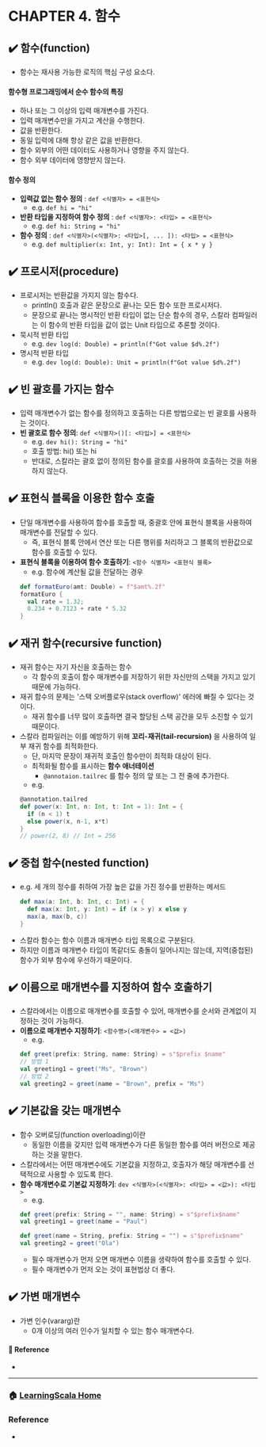 # CHAPTER 4. 함수

## :heavy_check_mark: 함수(function)
- 함수는 재사용 가능한 로직의 핵심 구성 요소다.

#### 함수형 프로그래밍에서 순수 함수의 특징
- 하나 또는 그 이상의 입력 매개변수를 가진다.
- 입력 매개변수만을 가지고 계산을 수행한다.
- 값을 반환한다.
- 동일 입력에 대해 항상 같은 값을 반환한다.
- 함수 외부의 어떤 데이터도 사용하거나 영향을 주지 않는다.
- 함수 외부 데이터에 영향받지 않는다.

#### 함수 정의 
- **입력값 없는 함수 정의** : `def <식별자> = <표현식>`
  - e.g. `def hi = "hi"`
- **반환 타입을 지정하여 함수 정의** :  `def <식별자>: <타입> = <표현식>`
  - e.g. `def hi: String = "hi"`
- **함수 정의** : `def <식별자>(<식별자>: <타입>[, ... ]): <타입> = <표현식>`
  - e.g. `def multiplier(x: Int, y: Int): Int = { x * y }`

## :heavy_check_mark: 프로시저(procedure)
- 프로시저는 반환값을 가지지 않는 함수다.
  - println() 호출과 같은 문장으로 끝나는 모든 함수 또한 프로시저다.
  - 문장으로 끝나는 명시적인 반환 타입이 없는 단순 함수의 경우, 스칼라 컴파일러는 이 함수의 반환 타입을 값이 없는 Unit 타입으로 추론할 것이다.
- 묵시적 반환 타입
  - e.g. `dev log(d: Double) = println(f"Got value $d%.2f")`
- 명시적 반환 타입
  - e.g. `dev log(d: Double): Unit = println(f"Got value $d%.2f")`

## :heavy_check_mark: 빈 괄호를 가지는 함수
- 입력 매개변수가 없는 함수를 정의하고 호출하는 다른 방법으로는 빈 괄호를 사용하는 것이다.
- **빈 괄호로 함수 정의**: `def <식별자>()[: <타입>] = <표현식>`
  - e.g. `dev hi(): String = "hi"`
  - 호출 방법: hi() 또는 hi
  - 반대로, 스칼라는 괄호 없이 정의된 함수를 괄호를 사용하여 호출하는 것을 허용하지 않는다.

## :heavy_check_mark: 표현식 블록을 이용한 함수 호출
- 단일 매개변수를 사용하여 함수를 호출할 때, 중괄호 안에 표현식 블록을 사용하여 매개변수를 전달할 수 있다.
  - 즉, 표현식 블록 안에서 연산 또는 다른 행위를 처리하고 그 블록의 반환값으로 함수를 호출할 수 있다.
- **표현식 블록을 이용하여 함수 호출하기**: `<함수 식별자> <표현식 블록>`
  - e.g. 함수에 계산될 값을 전달하는 경우
  ```scala
  def formatEuro(amt: Double) = f"$amt%.2f"
  formatEuro { 
    val rate = 1.32;
    0.234 + 0.7123 + rate * 5.32
  }
  ```

## :heavy_check_mark: 재귀 함수(recursive function)
- 재귀 함수는 자기 자신을 호출하는 함수
  - 각 함수의 호출이 함수 매개변수를 저장하기 위한 자신만의 스택을 가지고 있기 때문에 가능하다.
- 재귀 함수의 문제는 '스택 오버플로우(stack overflow)' 에러에 빠질 수 있다는 것이다. 
  - 재귀 함수를 너무 많이 호출하면 결국 할당된 스택 공간을 모두 소진할 수 있기 때문이다.
- 스칼라 컴파일러는 이를 예방하기 위해 **꼬리-재귀(tail-recursion)** 을 사용하여 일부 재귀 함수를 최적화한다.
  - 단, 마지막 문장이 재귀적 호출인 함수만이 최적화 대상이 된다.
  - 최적화될 함수를 표시하는 **함수 애너테이션** 
    - `@annotaion.tailrec` 를 함수 정의 앞 또는 그 전 줄에 추가한다.
  - e.g.
  ```scala
  @annotation.tailred
  def power(x: Int, n: Int, t: Int = 1): Int = {
    if (n < 1) t
    else power(x, n-1, x*t)
  }
  // power(2, 8) // Int = 256 
  ```
  
## :heavy_check_mark: 중첩 함수(nested function)
- e.g. 세 개의 정수를 취하여 가장 높은 값을 가진 정수를 반환하는 메서드
  ```scala
  def max(a: Int, b: Int, c: Int) = {
    def max(x: Int, y: Int) = if (x > y) x else y
    max(a, max(b, c))
  }
  ```
- 스칼라 함수는 함수 이름과 매개변수 타입 목록으로 구분된다.
- 하지만 이름과 매개변수 타입이 똑같더도 충돌이 일어나지는 않는데, 지역(중첩된) 함수가 외부 함수에 우선하기 때문이다.

## :heavy_check_mark: 이름으로 매개변수를 지정하여 함수 호출하기
- 스칼라에서는 이름으로 매개변수를 호출할 수 있어, 매개변수를 순서와 관계없이 지정하는 것이 가능하다.
- **이름으로 매개변수 지정하기**: `<함수명>(<매개변수> = <값>)`
  - e.g. 
  ```scala
  def greet(prefix: String, name: String) = s"$prefix $name"
  // 방법 1
  val greeting1 = greet("Ms", "Brown")
  // 방법 2
  val greeting2 = greet(name = "Brown", prefix = "Ms")
  ```

## :heavy_check_mark: 기본값을 갖는 매개변수
- 함수 오버로딩(function overloading)이란 
  - 동일한 이름을 갖지만 입력 매개변수가 다른 동일한 함수를 여러 버전으로 제공하는 것을 말한다. 
- 스칼라에서는 어떤 매개변수에도 기본값을 지정하고, 호출자가 해당 매개변수를 선택적으로 사용할 수 있도록 한다.
- **함수 매개변수로 기본값 지정하기**: `dev <식별자>(<식별자>: <타입> = <값>): <타입>`
  - e.g.
  ```scala
  def greet(prefix: String = "", name: String) = s"$prefix$name"
  val greeting1 = greet(name = "Paul")
  ```
  ```scala
  def greet(name = String, prefix: String = "") = s"$prefix$name"
  val greeting2 = greet("Ola")
  ```
  - 필수 매개변수가 먼저 오면 매개변수 이름을 생략하여 함수를 호출할 수 있다.
  - 필수 매개변수가 먼저 오는 것이 표현법상 더 좋다. 

## :heavy_check_mark: 가변 매개변수 
- 가변 인수(vararg)란 
  - 0개 이상의 여러 인수가 일치할 수 있는 함수 매개변수다.
  


#### :link: Reference
- []()


---

### :house: [LearningScala Home](https://github.com/WeareSoft/wwl/tree/master/study-contents/LearningScala)


### Reference
- []()